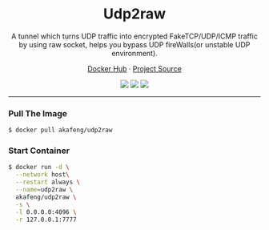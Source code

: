 <h1 align="center">Udp2raw</h1>

<p align="center">A tunnel which turns UDP traffic into encrypted FakeTCP/UDP/ICMP traffic by using raw socket, helps you bypass UDP fireWalls(or unstable UDP environment).</p>

<p align="center">
    <a href="https://hub.docker.com/r/akafeng/udp2raw">Docker Hub</a> ·
    <a href="https://github.com/wangyu-/udp2raw-tunnel">Project Source</a>
</p>

<p align="center">
    <img src="https://img.shields.io/docker/v/akafeng/udp2raw?sort=semver" />
    <img src="https://img.shields.io/docker/pulls/akafeng/udp2raw" />
    <img src="https://img.shields.io/docker/image-size/akafeng/udp2raw??sort=semver" />
</p>

---

### Pull The Image

```bash
$ docker pull akafeng/udp2raw
```

### Start Container

```bash
$ docker run -d \
  --network host\
  --restart always \
  --name=udp2raw \
  akafeng/udp2raw \
  -s \
  -l 0.0.0.0:4096 \
  -r 127.0.0.1:7777
```
